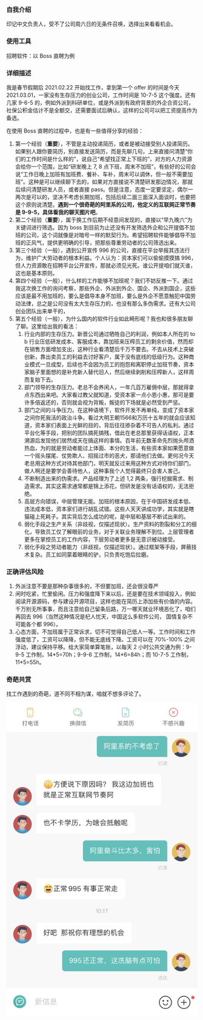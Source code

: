 ### 自我介绍

印记中文负责人，受不了公司周六日的无条件召唤，选择出来看看机会。

### 使用工具

招聘软件：以 Boss 直聘为例

### 详细描述

我是春节假期后 2021.02.22 开始找工作，拿到第一个 offer 的时间是今天 2021.03.01，一家没有生存压力的创业公司，工作时间是 10-7-5 这个强度。还有几家 9-6-5 的，例如外派到科研单位，或是外派到有政府背景的外企合资公司，社保公积金估计不是全额交，还需要面试后确认，这样的公司可以把工资提高作为备选。

在使用 Boss 直聘的过程中，也是有一些值得分享的经验：

1. 第一个经验（**重要**），不管是主动投递简历，或者是被动接受别人投递简历。如果别人跟你要简历，别直接发送简历，而是先聊几句，上来直接问清楚“你们的工作时间是什么样的”，说自己“希望找正常上下班的”，对方的人力资源会给你一个范围，比如“研发晚上 7, 8 点下班，周末不加班”，有些好的公司会说“工作日晚上加班有加班费、餐补、车补，周末可以调休，但一般不需要加班”。这种是可以继续聊下去的，如果对方直接说不清楚研发那边情况，那就后续问清楚研发人员，或者直接 pass。但是注意，态度一定要坚定，偶尔一两次是可以的，坚决不考虑长期加班，包括后续二面三面深入面谈时，也要把这个原则说清楚。**遇到一个很奇葩的阿里系的公司，他定义的互联网正常节奏是 9-9-5，具体看我的聊天图片吧**。
2. 第二个经验（**重要**），属于换工作后期不经意间发现的，直接以“早九晚六”为关键词进行筛选。因为 boss 到目前为止还没有开发筛选外企和公开提倡不加班的公司，这个词就像是对暗号一样的默契行为。希望招聘软件能够倡导不加班的正风气，提供更明确的引导，把那些尊重劳动者的公司筛选出来。
3. 第三个经验（一般），遇到公开宣传 996 的公司，直接在平台举报其违法行为，维护广大劳动者的根本利益。个人认为：资本家们可以偷偷摸摸搞 996，但人力资源敢在招聘平台公开宣传，那就必须见光死。谁公开提咱们就灭谁，这也是基本原则。
4. 第四个经验（一般），什么样的工作能够不加班呢？我们不妨反推一下。通过我这次换工作的询问考察，那些外企、外派到外企、国企、外派到国企，这些应该是最不用加班的，要么是倡导本身不加班，要么是外企不愿意触犯中国劳动法律，总之是公司没有太大生存压力的，也没有那么多伪需求。还有大公司创业团队出来单干的，
5. 第五个经验（一般），为什么国内的软件行业如此畸形呢？我也和很多朋友聊了聊。这里给出我的看法：
    1. 行业内部的生存压力。新晋公司通过牺牲自己的利润，例如本人所在的 to b 行业压低研发成本、客服成本，靠加班来压榨员工的剩余价值，然而却在销售方面增加支出，这种行业看清楚后千万不要去。不去从技术上突破创新，靠出卖员工的利益去讨好客户，属于没有底线的低级行为。这种商业模式一旦成型，后续也不会因为员工的抱怨和离职停止加班节奏，资本家脑子里面想的是补充新人替代旧人，然后继续剥削和压榨新人，这样周而复始下去。
    1. 部门领导的生存压力。老总不会养闲人，一年几百万雇佣中层，那就得拿点东西出来吧。大家看过教父就知道，受资本家一点小恩小惠，那可是要许多倍返还的，否则就会视为背叛，叛徒的下场就是必然受到严惩。
    1. 部门之间的斗争压力。在这种语境下，软件开发不再单纯，变成了资本家之间你死我活的政治斗争。看过大明王朝1566和万历十五年的就会应该知道，资本家们表面上光鲜的目的，背后往往掺杂着不可告人的私利。通过平台化等手段，把别的团队搞死搞残，借此在老总那里获得话语权，正本溯源后发现他们居然成天在搞这样的事情。百年前无数革命先烈抛头颅洒热血，为的就是劳动者能过上体面、本分的生活，有些资本家如果愿意做一个摇头摆尾、仗势欺人、招摇过市的恶犬，那请他们去做。更何况今天老总用这种方式对待其他部门，明天就反过来用这种方式对待你们部门，做人啊还是要学会善待他人，这种事我个人觉得最终只会害人害己。
    1. 不断制造出来的伪需求。产品经理为了上述 1,2 两条，强行挖掘需求、制造需求。其实这需求通常都是锦上添花，但研发是没有话语权的，无法拒绝。
    1. 高层方向错误，中层管理无能。加班的根本原因，在于中国研发成本低、违法成本低，资本家们进行胡乱试错。这些人天天讲成功学，其实就是瞎猫碰上死耗子。其实背后怎么成功的呢，是中层和基层不断试出来的。
    1. 弱化手段之生产关系（非歧视，仅描述现状）。生产资料的割裂和分工的细化，导致员工仅了解眼前的业务，对于关联业务理解不到位。上层管理者更多在掌控员工的工作内容，下层劳动者更多是无意识被动接受。
    1. 弱化手段之劳动者能力（非歧视，仅描述现状）。通过框架等手段，屏蔽技术复杂。员工如同蒙着眼睛的驴，只负责吃饱后拉磨。

### 正确评估风险

1. 外派注意不要是那种杂事很多的，不但要加班，还会很没尊严
2. 闲时吃紧，忙里偷闲。压力和强度降下来以后，还是要在技术领域投入，例如阅读开源源码，参与建设开源项目，这样也能在简历上添加些有价值的内容。千万别无所事事，而且注意给自己留条后路，万一哪天就业环境恶化了，咱们再回去 996（当然这种情况是杞人忧天，中国这么多软件公司， 国情复杂不可能各个都 996）。
3. 心态方面，不加班属于正常诉求，切不可觉得自己低人一等。工作时间和工作强度低了，工资可以降降，但不能无底线下降。工资可以在 70%-100% 之间浮动，建议保持平移。给大家简单算笔账，以每天 2 小时公共交通为例：9-9-5 工作制，14\*5=70h；9-9-6 工作制，14\*6=84h；而 10-7-5 工作制，11\*5=55h。

### 奇葩共赏
找工作遇到的奇葩，道不同不相为谋，咱就不想多评论了。

![被成功洗脑的典型案例](./assets/images/dear-lizhihua__1.jpg)
